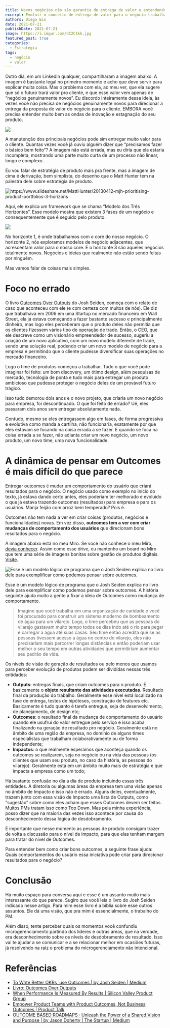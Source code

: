 ```yaml
---
title: Novos negócios não são garantia de entrega de valor e entendendo um pouco mais sobre Outcomes
excerpt: Evoluir o conceito de entrega de valor para o negócio trabalhando de forma focada entre trazer impactos e potencializar as entregas dos outputs
authors: Diego Eis
date: 2021-07-21
publishDate: 2021-07-21
image: https://i.imgur.com/dC2C1kk.jpg
featured_post: true
categories:
  - Estratégia
tags:
  - negócio
  - valor
---
```


Outro dia, em um LinkedIn qualquer, compartilharam a imagem abaixo. A imagem é bastante legal no primeiro momento e acho que deve servir para explicar muita coisa. Mas o problema com ela, ao meu ver, que ela sugere que só o futuro trará valor pro cliente, e que esse valor vem apenas de “negócios genuinamente novos”. Eu discordo inteiramente dessa ideia, às vezes você não precisa de negócios genuinamente novos para direcionar a entrega da proposta de valor do negócio para o cliente. EMBORA você precisa entender muito bem as ondas de inovação e estagnação do seu produto.

![](/images/posts/novos-negocios-nao-sao-garantia-de-entrega-de-valor-e-entendendo-um-pouco-mais-sobre-outcomes-1.png)

A manutenção dos principais negócios pode sim entregar muito valor para o cliente. Quantas vezes você já ouviu alguém dizer que “precisamos fazer o básico bem feito”? A imagem não está errada, mas eu diria que ela estaria incompleta, mostrando uma parte muito curta de um processo não linear, longo e complexo.

Eu vou falar de estratégia de produto mais pra frente, mas a imagem de cima é derivação, bem simplista, do desenho que o Matt Hunter tem na palestra dele sobre estratégia de produto.

![](/images/posts/novos-negocios-nao-sao-garantia-de-entrega-de-valor-e-entendendo-um-pouco-mais-sobre-outcomes-2.png "https://www.slideshare.net/MattHunter/20130412-mjh-prioritising-product-portfolios-3-horizons")

Aqui, ele explica um framework que se chama “Modelo dos Três Horizontes”. Esse modelo mostra que existem 3 fases de um negócio e consequentemente que é seguido pelo produto.

![](/images/posts/novos-negocios-nao-sao-garantia-de-entrega-de-valor-e-entendendo-um-pouco-mais-sobre-outcomes-3.png)

No horizonte 1, é onde trabalhamos com o core do nosso negócio. O horizonte 2, nós exploramos modelos de negócio adjacentes, que acrescentam valor para o nosso core. E o horizonte 3 são aqueles negócios totalmente novos. Negócios e ideias que realmente não estão sendo feitas por ninguém.

Mas vamos falar de coisas mais simples.

# Foco no errado

O livro [Outcomes Over Outputs](https://amzn.to/3AD3SgZ) do Josh Seiden, começa com o relato de  caso que aconteceu com ele (e com certeza com muitos de nós). Ele diz que trabalhava em 2006 em uma Startup no mercado financeiro em Wall Street, ela já estava começando a fazer bastante sucesso e principalmente dinheiro, mas logo eles perceberam que o produto deles não permitia que os clientes fizessem vários tipo de operação de trade. Então, o CEO, que ele descreve como um visionário empreendedor de sucesso, sugeriu a criação de um novo aplicativo, com um novo modelo diferente de trade, sendo uma solução real, podendo criar um novo modelo de negócio para a empresa e permitindo que o cliente pudesse diversificar suas operações no mercado financeiro.

Logo o time de produtos começou a trabalhar. Tudo o que você pode imaginar foi feito: um bom discovery, um ótimo design, além pesquisas de mercado, tecnologia de ponta e tudo mais para entregar um produto ambicioso que pudesse proteger o negócio deles de um provável futuro trágico.

Isso tudo demorou dois anos e o novo projeto, que criaria um novo negócio para empresa, foi descontinuado. O que foi feito de errado? Ué, eles passaram dois anos sem entregar absolutamente nada. 

Contudo, mesmo se eles entregassem algo em fases, de forma progressiva e evolutiva como manda a cartilha, não funcionaria, exatamente por que eles estavam se focando na coisa errada a se fazer. E quando se foca na coisa errada a se fazer, não adianta criar um novo negócio, um novo produto, um novo time, uma nova funcionalidade. 

# A dinâmica de pensar em Outcomes é mais difícil do que parece

Entregar outcomes é mudar um comportamento do usuário que criará resultados para o negócio. O negócio usado como exemplo no início do texto, já estava dando certo antes, eles poderiam ter melhorado e evoluído o que já estava trazendo outcomes (resultados) para empresa e para os usuários. Manja feijão com arroz bem temperado? Pois é. 

Outcomes não tem nada a ver em criar coisas (produtos, negócios e funcionalidades) novas. Em vez disso, **outcomes tem a ver com criar mudanças de comportamento dos usuários** que direcionam bons resultados para o negócio.

A imagem abaixo está no meu Miro. Se você não conhece o meu Miro, [devia conhecer](https://miro.com/app/board/o9J_lf2HMtA=/?moveToWidget=3074457357796338945&cot=14). Assim como esse drive, eu mantenho um board no Miro que tem uma série de imagens bonitas sobre gestão de produtos digitais. [Visite](https://miro.com/app/board/o9J_lf2HMtA=/?moveToWidget=3074457357796338945&cot=14).

![](/images/posts/novos-negocios-nao-sao-garantia-de-entrega-de-valor-e-entendendo-um-pouco-mais-sobre-outcomes-4.png "Esse é um modelo lógico de programa que o Josh Seiden explica no livro dele para exemplificar como podemos pensar sobre outcomes.")

Esse é um modelo lógico de programa que o Josh Seiden explica no livro dele para exemplificar como podemos pensar sobre outcomes.
A história seguinte ajuda muito a gente a fixar a ideia de Outcomes como mudança de comportamento. 

> Imagine que você trabalha em uma organização de caridade e você foi procurado para construir um sistema moderno de bombeamento de água para um vilarejo. Logo, o time percebeu que as pessoas do vilarejo gastavam muito tempo todos os dias indo até o rio para pegar e carregar a água até suas casas. Seu time então acredita que se as pessoas tivessem acesso a água no centro do vilarejo, eles não precisariam mais percorrer longas distâncias e então poderiam usar melhor o seu tempo em outras atividades que permitiriam aumentar seu padrão de vida.

Os níveis de visão de geração de resultados ou pelo menos que usamos para perceber evolução de produtos podem ser divididas nessas três entidades:

* **Outputs**: entregas finais, que criam outcomes para o produto. É basicamente o **objeto resultante das atividades executadas**. Resultado final da produção do trabalho. Geralmente esse nível está localizado na fase de entrega, testes de hipóteses, construção de features etc. Basicamente é tudo quanto é tarefa entregue, seja de desenvolvimento, de planejamento, de design etc; 
* **Outcomes**: o resultado final da mudança de comportamento do usuário quando ele usufrui do valor entregue pelo serviço e isso acaba finalizando na geração de resultado pro negócio. Geralmente está no âmbito de uma região da empresa, no domínio de alguns times especialistas que trabalham colaborativamente ou de forma independente; 
* **Impactos**: o que realmente esperamos que aconteça quando os outcomes se realizarem, seja no negócio ou na vida das pessoas (os clientes que usam seu produto, no caso da história, as pessoas do vilarejo). Geralmente está em um âmbito muito mais de estratégia e que impacta a empresa como um todo;

Há bastante confusão no dia a dia de produto incluindo essas três entidades. A diretoria ou algumas áreas da empresa tem uma visão apenas no âmbito de Impacto e isso não é errado.  Alguns deles, eventualmente, trazem junto com essa visão de Impacto uma lista de Outputs, como “sugestão” sobre como eles acham que esses Outcomes devem ser feitos. Muitos PMs tratam isso como Top Down. Mas pela minha experiência, posso dizer que na maioria das vezes isso acontece por causa do desconhecimento dessa lógica de desdobramento. 

É importante que nesse momento as pessoas de produto consigam trazer de volta a discussão para o nível de impacto, para que elas tenham margem para tratar do nível de Outcomes.

Para entender bem como criar bons outcomes, a seguinte frase ajuda: Quais comportamentos do usuário essa iniciativa pode criar para direcionar resultados para o negócio?

# Conclusão

Há muito espaço para conversa aqui e esse é um assunto muito mais interessante do que parece. Sugiro que você leia o livro do Josh Seiden indicado nesse artigo. Para mim esse livro é a bíblia sobre esse outros assuntos. Ele dá uma visão, que pra mim é essencialmente, o trabalho do PM. 

Além disso, tente perceber quais os momentos você confundiu microgerenciamento partindo dos líderes e outras áreas, que na verdade, era desconhecimento sobre os níveis de desdobramento de resultado. Isso vai te ajudar a se comunicar e a se relacionar melhor em ocasiões futuras, já resolvendo na raiz o problema do microgerenciamento não intencional.

# Referências

* [To Write Better OKRs, use Outcomes | by Josh Seiden | Medium](http://localhost:1313/novos-negocios-nao-sao-garantia-de-entrega-de-valor-e-entendendo-um-pouco-mais-sobre-outcomes/)
* [Livro: Outcomes Over Outputs](https://amzn.to/3AD3SgZ)
* [When Performance Is Measured By Results | Silicon Valley Product Group](http://localhost:1313/novos-negocios-nao-sao-garantia-de-entrega-de-valor-e-entendendo-um-pouco-mais-sobre-outcomes/)
* [Empower Product Teams with Product Outcomes, Not Business Outcomes | Product Talk](http://localhost:1313/novos-negocios-nao-sao-garantia-de-entrega-de-valor-e-entendendo-um-pouco-mais-sobre-outcomes/)
* [OUTCOME BASED ROADMAPS : Unleash the Power of a Shared Vision and Purpose | by Jason Doherty | The Startup | Medium](http://localhost:1313/novos-negocios-nao-sao-garantia-de-entrega-de-valor-e-entendendo-um-pouco-mais-sobre-outcomes/)
